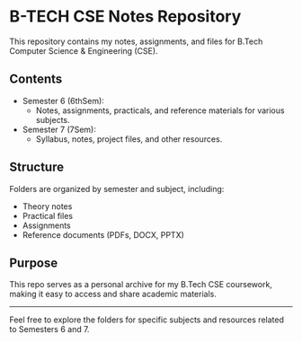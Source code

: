 # B-TECH CSE Notes Repository

This repository contains my notes, assignments, and files for B.Tech Computer Science & Engineering (CSE).

## Contents
- Semester 6 (6thSem):
  - Notes, assignments, practicals, and reference materials for various subjects.
- Semester 7 (7Sem):
  - Syllabus, notes, project files, and other resources.

## Structure
Folders are organized by semester and subject, including:
- Theory notes
- Practical files
- Assignments
- Reference documents (PDFs, DOCX, PPTX)

## Purpose
This repo serves as a personal archive for my B.Tech CSE coursework, making it easy to access and share academic materials.

---
Feel free to explore the folders for specific subjects and resources related to Semesters 6 and 7.